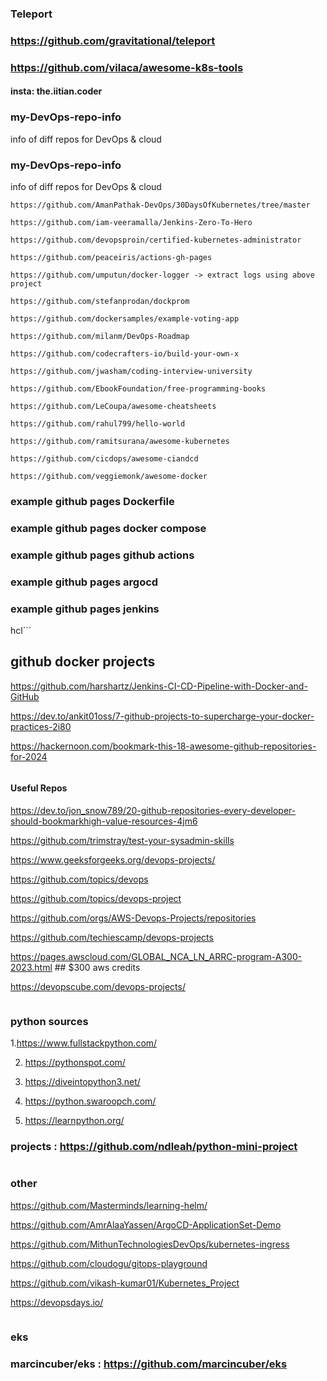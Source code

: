 ### Teleport
### https://github.com/gravitational/teleport

### https://github.com/vilaca/awesome-k8s-tools
####   insta: the.iitian.coder

### my-DevOps-repo-info
info of diff repos for DevOps &amp; cloud
### my-DevOps-repo-info
info of diff repos for DevOps &amp; cloud

```
https://github.com/AmanPathak-DevOps/30DaysOfKubernetes/tree/master

https://github.com/iam-veeramalla/Jenkins-Zero-To-Hero

https://github.com/devopsproin/certified-kubernetes-administrator

https://github.com/peaceiris/actions-gh-pages

https://github.com/umputun/docker-logger -> extract logs using above project

https://github.com/stefanprodan/dockprom

https://github.com/dockersamples/example-voting-app

https://github.com/milanm/DevOps-Roadmap

https://github.com/codecrafters-io/build-your-own-x

https://github.com/jwasham/coding-interview-university

https://github.com/EbookFoundation/free-programming-books

https://github.com/LeCoupa/awesome-cheatsheets

https://github.com/rahul799/hello-world

https://github.com/ramitsurana/awesome-kubernetes

https://github.com/cicdops/awesome-ciandcd

https://github.com/veggiemonk/awesome-docker
```

### example github pages  Dockerfile
### example github pages  docker compose
### example github pages  github actions
### example github pages  argocd
### example github pages jenkins

hcl```
## github docker projects
https://github.com/harshartz/Jenkins-CI-CD-Pipeline-with-Docker-and-GitHub

https://dev.to/ankit01oss/7-github-projects-to-supercharge-your-docker-practices-2i80

https://hackernoon.com/bookmark-this-18-awesome-github-repositories-for-2024
```

```
#### Useful Repos

https://dev.to/jon_snow789/20-github-repositories-every-developer-should-bookmarkhigh-value-resources-4jm6

https://github.com/trimstray/test-your-sysadmin-skills

https://www.geeksforgeeks.org/devops-projects/

https://github.com/topics/devops

https://github.com/topics/devops-project

https://github.com/orgs/AWS-Devops-Projects/repositories

https://github.com/techiescamp/devops-projects

https://pages.awscloud.com/GLOBAL_NCA_LN_ARRC-program-A300-2023.html   ## $300 aws credits

https://devopscube.com/devops-projects/
```
```
### python sources

1.https://www.fullstackpython.com/

2. https://pythonspot.com/

3. https://diveintopython3.net/

4. https://python.swaroopch.com/

5. https://learnpython.org/ 

### projects : https://github.com/ndleah/python-mini-project
```

```
### other
https://github.com/Masterminds/learning-helm/

https://github.com/AmrAlaaYassen/ArgoCD-ApplicationSet-Demo

https://github.com/MithunTechnologiesDevOps/kubernetes-ingress

https://github.com/cloudogu/gitops-playground

https://github.com/vikash-kumar01/Kubernetes_Project

https://devopsdays.io/
```

```
### eks
### marcincuber/eks  : https://github.com/marcincuber/eks
```
